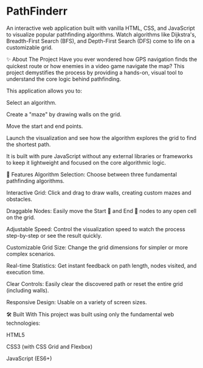 # PathFinderr
An interactive web application built with vanilla HTML, CSS, and JavaScript to visualize popular pathfinding algorithms. Watch algorithms like Dijkstra's, Breadth-First Search (BFS), and Depth-First Search (DFS) come to life on a customizable grid.

✨ About The Project
Have you ever wondered how GPS navigation finds the quickest route or how enemies in a video game navigate the map? This project demystifies the process by providing a hands-on, visual tool to understand the core logic behind pathfinding.

This application allows you to:

Select an algorithm.

Create a "maze" by drawing walls on the grid.

Move the start and end points.

Launch the visualization and see how the algorithm explores the grid to find the shortest path.

It is built with pure JavaScript without any external libraries or frameworks to keep it lightweight and focused on the core algorithmic logic.

🚀 Features
Algorithm Selection: Choose between three fundamental pathfinding algorithms.

Interactive Grid: Click and drag to draw walls, creating custom mazes and obstacles.

Draggable Nodes: Easily move the Start 🚀 and End 🎯 nodes to any open cell on the grid.

Adjustable Speed: Control the visualization speed to watch the process step-by-step or see the result quickly.

Customizable Grid Size: Change the grid dimensions for simpler or more complex scenarios.

Real-time Statistics: Get instant feedback on path length, nodes visited, and execution time.

Clear Controls: Easily clear the discovered path or reset the entire grid (including walls).

Responsive Design: Usable on a variety of screen sizes.

🛠️ Built With
This project was built using only the fundamental web technologies:

HTML5

CSS3 (with CSS Grid and Flexbox)

JavaScript (ES6+)
